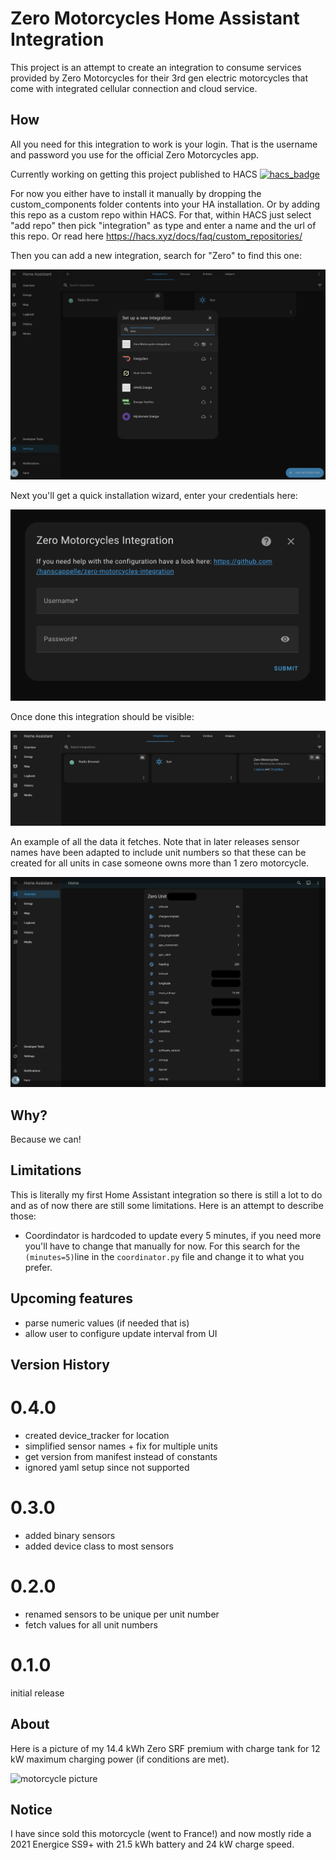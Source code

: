 # Zero Motorcycles Home Assistant Integration

This project is an attempt to create an integration to consume services provided by
Zero Motorcycles for their 3rd gen electric motorcycles that come with integrated
cellular connection and cloud service.

## How

All you need for this integration to work is your login. That is the username
and password you use for the official Zero Motorcycles app.

Currently working on getting this project published to HACS
[![hacs_badge](https://img.shields.io/badge/HACS-Custom-41BDF5.svg?style=for-the-badge)](https://github.com/hacs/integration)

For now you either have to install it manually by dropping the custom_components
folder contents into your HA installation. Or by adding this repo as a custom
repo within HACS. For that, within HACS just select "add repo" then pick "integration"
as type and enter a name and the url of this repo. Or read here https://hacs.xyz/docs/faq/custom_repositories/

Then you can add a new integration, search for "Zero" to find this one:

![add integration](screenshots/Screenshot%202023-07-30%20at%2013.22.26.png)

Next you'll get a quick installation wizard, enter your credentials here:

![configuration wizard](screenshots/Screenshot%202023-07-30%20at%2013.22.36.png)

Once done this integration should be visible:

![shows integration](screenshots/Screenshot%202023-07-30%20at%2013.23.09.png)

An example of all the data it fetches. Note that in later releases sensor names
have been adapted to include unit numbers so that these can be created for all
units in case someone owns more than 1 zero motorcycle.

![fetched data example](screenshots/Screenshot%202023-07-30%20at%2013.19.36.png)

## Why?

Because we can!

## Limitations

This is literally my first Home Assistant integration so there is still a lot to
do and as of now there are still some limitations. Here is an attempt to describe those:

* Coordindator is hardcoded to update every 5 minutes, if you need more you'll have to
change that manually for now. For this search for the `(minutes=5)`line in the `coordinator.py`
file and change it to what you prefer.

## Upcoming features

* parse numeric values (if needed that is)
* allow user to configure update interval from UI

## Version History

# 0.4.0

* created device_tracker for location
* simplified sensor names + fix for multiple units
* get version from manifest instead of constants
* ignored yaml setup since not supported


# 0.3.0

* added binary sensors
* added device class to most sensors

# 0.2.0

* renamed sensors to be unique per unit number
* fetch values for all unit numbers

# 0.1.0

initial release

## About

Here is a picture of my 14.4 kWh Zero SRF premium with charge tank for 12 kW
maximum charging power (if conditions are met).

![motorcycle picture](https://i.ibb.co/zmYvXtP/DSCF0397.jpg)

## Notice

I have since sold this motorcycle (went to France!) and now mostly ride a 2021
Energice SS9+ with 21.5 kWh battery and 24 kW charge speed.
